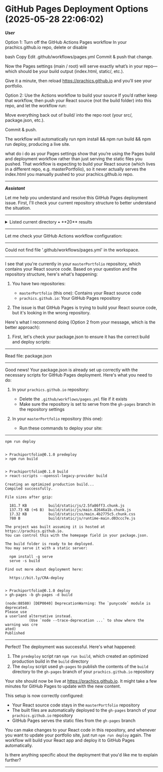 <!-- Generated by SpecStory -->

# GitHub Pages Deployment Options (2025-05-28 22:06:02)

_**User**_

Option 1: Turn off the GitHub Actions Pages workflow
In your prachics.github.io repo, delete or disable

bash
Copy
Edit
.github/workflows/pages.yml
Commit & push that change.

Now the Pages settings (main / root) will serve exactly what’s in your repo—which should be your build output (index.html, static/, etc.).

Give it a minute, then reload https://prachics.github.io and you’ll see your portfolio.

Option 2: Use the Actions workflow to build your source
If you’d rather keep that workflow, then push your React source (not the build folder) into this repo, and let the workflow run:

Move everything back out of build/ into the repo root (your src/, package.json, etc.).

Commit & push.

The workflow will automatically run npm install && npm run build && npm run deploy, producing a live site.

what do i do as your Pages settings show that you’re using the Pages build and deployment workflow rather than just serving the static files you pushed. That workflow is expecting to build your React source (which lives in a different repo, e.g. masterPortfolio), so it never actually serves the index.html you manually pushed to your prachics.github.io repo.

---

_**Assistant**_

Let me help you understand and resolve this GitHub Pages deployment issue. First, I'll check your current repository structure to better understand the situation.


---

<details>
            <summary>Listed current directory • **20** results</summary>
        
| Name |
|-------|
| 📁 `.git` |
| 📄 `README.md` |
| 📄 `package-lock.json` |
| 📄 `package.json` |
| 📁 `build` |
| 📁 `node_modules` |
| 📁 `.specstory` |
| 📄 `.cursorindexingignore` |
| 📄 `git_data_fetcher.mjs` |
| 📁 `src` |
| 📁 `public` |
| 📄 `.gitignore` |
| 📄 `.prettierignore` |
| 📄 `.prettierrc.json` |
| 📄 `CNAME` |
| 📄 `Dockerfile` |
| 📄 `docker-compose.yaml` |
| 📄 `env.example` |
| 📁 `images` |
| 📁 `.github` |

</details>

---

Let me check your GitHub Actions workflow configuration:


---

Could not find file '.github/workflows/pages.yml' in the workspace.

---

I see that you're currently in your `masterPortfolio` repository, which contains your React source code. Based on your question and the repository structure, here's what's happening:

1. You have two repositories:
   - `masterPortfolio` (this one): Contains your React source code
   - `prachics.github.io`: Your GitHub Pages repository

2. The issue is that GitHub Pages is trying to build your React source code, but it's looking in the wrong repository.

Here's what I recommend doing (Option 2 from your message, which is the better approach):

1. First, let's check your package.json to ensure it has the correct build and deploy scripts:


---

Read file: package.json

---

Good news! Your package.json is already set up correctly with the necessary scripts for GitHub Pages deployment. Here's what you need to do:

1. In your `prachics.github.io` repository:
   - Delete the `.github/workflows/pages.yml` file if it exists
   - Make sure the repository is set to serve from the `gh-pages` branch in the repository settings

2. In your `masterPortfolio` repository (this one):
   - Run these commands to deploy your site:


---

```bash
npm run deploy
```

```

> Prachiportfolio@0.1.0 predeploy
> npm run build


> Prachiportfolio@0.1.0 build
> react-scripts --openssl-legacy-provider build

Creating an optimized production build...
Compiled successfully.

File sizes after gzip:

  181.7 KB          build/static/js/2.5fa86ff3.chunk.js
  137.73 KB (+6 B)  build/static/js/main.82646a1b.chunk.js
  17.32 KB          build/static/css/main.4b2775c5.chunk.css
  780 B             build/static/js/runtime-main.d03ccc7e.js

The project was built assuming it is hosted at https://prachics.github.io.
You can control this with the homepage field in your package.json.

The build folder is ready to be deployed.
You may serve it with a static server:

  npm install -g serve
  serve -s build

Find out more about deployment here:

  https://bit.ly/CRA-deploy


> Prachiportfolio@0.1.0 deploy
> gh-pages -b gh-pages -d build

(node:88580) [DEP0040] DeprecationWarning: The `punycode` module is deprecated.
Please use 
a userland alternative instead.
           (Use `node --trace-deprecation ...` to show where the warning was cre
ated)
Published

```

---

Perfect! The deployment was successful. Here's what happened:

1. The `predeploy` script ran `npm run build`, which created an optimized production build in the `build` directory
2. The `deploy` script used `gh-pages` to publish the contents of the `build` directory to the `gh-pages` branch of your `prachics.github.io` repository

Your site should now be live at https://prachics.github.io. It might take a few minutes for GitHub Pages to update with the new content.

This setup is now correctly configured:
- Your React source code stays in the `masterPortfolio` repository
- The built files are automatically deployed to the `gh-pages` branch of your `prachics.github.io` repository
- GitHub Pages serves the static files from the `gh-pages` branch

You can make changes to your React code in this repository, and whenever you want to update your portfolio site, just run `npm run deploy` again. The workflow will build your React app and deploy it to GitHub Pages automatically.

Is there anything specific about the deployment that you'd like me to explain further?

---

